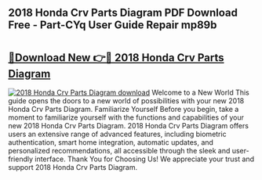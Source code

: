 ## 2018 Honda Crv Parts Diagram PDF Download Free - Part-CYq User Guide Repair mp89b

# <h2><a href="http://dflqbq.blite.top/?on=2018+Honda+Crv+Parts+Diagram">🔗Download New 👉🔴 2018 Honda Crv Parts Diagram</a></h2>

[![2018 Honda Crv Parts Diagram download](https://i.imgur.com/lujVjoI.png)](http://dflqbq.blite.top/?on=2018+Honda+Crv+Parts+Diagram)
Welcome to a New World This guide opens the doors to a new world of possibilities with your new 2018 Honda Crv Parts Diagram. Familiarize Yourself Before you begin, take a moment to familiarize yourself with the functions and capabilities of your new 2018 Honda Crv Parts Diagram. 2018 Honda Crv Parts Diagram offers users an extensive range of advanced features, including biometric authentication, smart home integration, automatic updates, and personalized recommendations, all accessible through the sleek and user-friendly interface. Thank You for Choosing Us! We appreciate your trust and support 2018 Honda Crv Parts Diagram.
